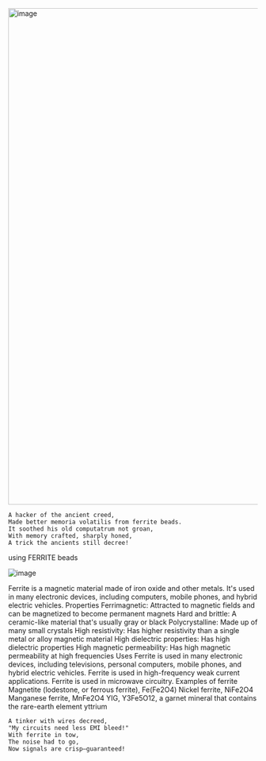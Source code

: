 <img width="555" height="1000" alt="image" src="https://github.com/user-attachments/assets/0091d2d4-3007-42a0-a68b-fd0856125a5a" />


```
A hacker of the ancient creed,
Made better memoria volatilis from ferrite beads.
It soothed his old computatrum not groan,
With memory crafted, sharply honed,
A trick the ancients still decree!

```


using FERRITE beads

![image](https://github.com/user-attachments/assets/16d8d9c9-8ae3-4b6d-9d00-6fe4151909b5)


Ferrite is a magnetic material made of iron oxide and other metals. It's used in many electronic devices, including computers, mobile phones, and hybrid electric vehicles. 
Properties
Ferrimagnetic: Attracted to magnetic fields and can be magnetized to become permanent magnets
Hard and brittle: A ceramic-like material that's usually gray or black 
Polycrystalline: Made up of many small crystals 
High resistivity: Has higher resistivity than a single metal or alloy magnetic material 
High dielectric properties: Has high dielectric properties 
High magnetic permeability: Has high magnetic permeability at high frequencies 
Uses
Ferrite is used in many electronic devices, including televisions, personal computers, mobile phones, and hybrid electric vehicles. 
Ferrite is used in high-frequency weak current applications. 
Ferrite is used in microwave circuitry. 
Examples of ferrite 
Magnetite (lodestone, or ferrous ferrite), Fe(Fe2O4)
Nickel ferrite, NiFe2O4
Manganese ferrite, MnFe2O4
YIG, Y3Fe5O12, a garnet mineral that contains the rare-earth element yttrium



```
A tinker with wires decreed,  
"My circuits need less EMI bleed!"  
With ferrite in tow,  
The noise had to go,  
Now signals are crisp—guaranteed!
```
